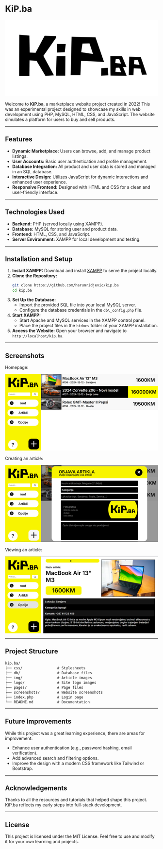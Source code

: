 # KiP.ba

![KiP.ba Logo](logo/logov1.png)

Welcome to **KiP.ba**, a marketplace website project created in 2022! This was an experimental project designed to showcase my skills in web development using PHP, MySQL, HTML, CSS, and JavaScript. The website simulates a platform for users to buy and sell products.

---

## Features

- **Dynamic Marketplace:** Users can browse, add, and manage product listings.
- **User Accounts:** Basic user authentication and profile management.
- **Database Integration:** All product and user data is stored and managed in an SQL database.
- **Interactive Design:** Utilizes JavaScript for dynamic interactions and enhanced user experience.
- **Responsive Frontend:** Designed with HTML and CSS for a clean and user-friendly interface.

---

## Technologies Used

- **Backend:** PHP (served locally using XAMPP).
- **Database:** MySQL for storing user and product data.
- **Frontend:** HTML, CSS, and JavaScript.
- **Server Environment:** XAMPP for local development and testing.

---

## Installation and Setup

1. **Install XAMPP:** Download and install [XAMPP](https://www.apachefriends.org/index.html) to serve the project locally.
2. **Clone the Repository:**
   ```bash
   git clone https://github.com/harunridjevic/kip.ba
   cd kip.ba
   ```
3. **Set Up the Database:**
   - Import the provided SQL file into your local MySQL server.
   - Configure the database credentials in the `db\_config.php` file.
4. **Start XAMPP:**
   - Start Apache and MySQL services in the XAMPP control panel.
   - Place the project files in the `htdocs` folder of your XAMPP installation.
5. **Access the Website:** Open your browser and navigate to `http://localhost/kip.ba`.

---

## Screenshots

Homepage:

![homepage](screenshots/homepage.PNG)



Creating an article:

![homepage](screenshots/create_article.PNG)



Viewing an article:

![homepage](screenshots/article.PNG)


---

## Project Structure

```
kip.ba/
├── css/                # Stylesheets
├── db/                 # Database files
├── img/                # Article images
├── logo/               # Site logo images
├── pages/              # Page files
├── screenshots/        # Website screenshots
├── index.php           # Login page
└── README.md           # Documentation
```

---

## Future Improvements

While this project was a great learning experience, there are areas for improvement:

- Enhance user authentication (e.g., password hashing, email verification).
- Add advanced search and filtering options.
- Improve the design with a modern CSS framework like Tailwind or Bootstrap.

---

## Acknowledgements

Thanks to all the resources and tutorials that helped shape this project. KiP.ba reflects my early steps into full-stack development.

---

## License

This project is licensed under the MIT License. Feel free to use and modify it for your own learning and projects.

